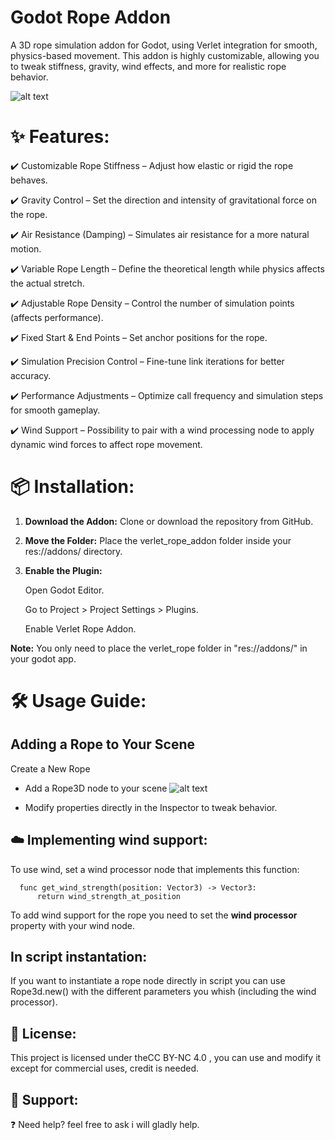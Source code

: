 # Godot Rope Addon

A 3D rope simulation addon for Godot, using Verlet integration for smooth, physics-based movement. This addon is highly customizable, allowing you to tweak stiffness, gravity, wind effects, and more for realistic rope behavior. 

![alt text](https://github.com/LucasROUZE/Verlet_rope_addon/blob/main/Rope_screenshot.png)

# ✨ Features:

✔️ Customizable Rope Stiffness – Adjust how elastic or rigid the rope behaves.

✔️ Gravity Control – Set the direction and intensity of gravitational force on the rope.

✔️ Air Resistance (Damping) – Simulates air resistance for a more natural motion.

✔️ Variable Rope Length – Define the theoretical length while physics affects the actual stretch.

✔️ Adjustable Rope Density – Control the number of simulation points (affects performance).

✔️ Fixed Start & End Points – Set anchor positions for the rope.

✔️ Simulation Precision Control – Fine-tune link iterations for better accuracy.

✔️ Performance Adjustments – Optimize call frequency and simulation steps for smooth gameplay.

✔️ Wind Support – Possibility to pair with a wind processing node to apply dynamic wind forces to affect rope movement.

# 📦 Installation:

1. **Download the Addon:** Clone or download the repository from GitHub.
2. **Move the Folder:** Place the verlet_rope_addon folder inside your res://addons/ directory.
3. **Enable the Plugin:**

    Open Godot Editor.
   
    Go to Project > Project Settings > Plugins.
   
    Enable Verlet Rope Addon.

**Note:** You only need to place the verlet_rope folder in "res://addons/" in your godot app.

# 🛠️ Usage Guide:
## Adding a Rope to Your Scene
Create a New Rope

- Add a Rope3D node to your scene ![alt text](https://github.com/LucasROUZE/Verlet_rope_addon/blob/main/addons/verlet_rope/rope_icon.png) 

- Modify properties directly in the Inspector to tweak behavior.

## ☁️ Implementing wind support:

To use wind, set a wind processor node that implements this function:

      func get_wind_strength(position: Vector3) -> Vector3:
          return wind_strength_at_position
          
To add wind support for the rope you need to set the **wind processor** property with your wind node.

## In script instantation:

If you want to instantiate a rope node directly in script you can use Rope3d.new() with the different parameters you whish (including the wind processor).

## 📝 License:

This project is licensed under theCC BY-NC 4.0 , you can use and modify it except for commercial uses, credit is needed.

## 🌟 Support:

❓ Need help? feel free to ask i will gladly help.





